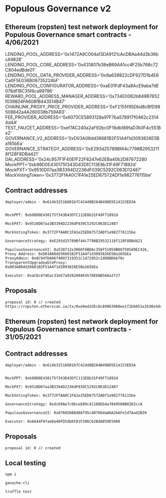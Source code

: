 # Populous Governance v2

## Ethereum (ropsten) test network deployment for Populous Governance smart contracts - 4/06/2021

LENDING_POOL_ADDRESS='0x1472A9C004a13DA9121cAcDBAa44d3b36bcA9828'
LENDING_POOL_CORE_ADDRESS='0x431807b38eB69AA1cc4F25b768c72C804edBde01'
LENDING_POOL_DATA_PROVIDER_ADDRESS='0x9a639822cDF927D1b4E6Ca0F5E036B08735224bF'
LENDING_POOL_CONFIGURATOR_ADDRESS='0xaE01FdF43a8AcE9aba7dE078df18C35f4ca99786'
REWARD_POOL_ADDRESS_MANAGER_ADDRESS='0x734E0062b849B7652f039804FA608fB443514B47'
CHAINLINK_PROXY_PRICE_PROVIDER_ADDRESS='0xF2155f95Dbd8cBfD98508842a4A260038b759A83'
FEE_PROVIDER_ADDRESS='0x6073CE5893128a97F7ba578917f0462c23144d4A'
TEST_FAUCET_ADDRESS='0xef7AC240a2aF92bc0F16db189faD7A0F4c551Be2'
GOVERNANCE_V2_ADDRESS='0xD03A08dd36681B2F51A4f1d3093826E5Ba165bEa'
GOVERNANCE_STRATEGY_ADDRESS='0xE293d25789Bf44c7798B29532118f128F8DBd421'
DAI_ADDRESS='0x24c957F1F40EfF22F8247e62EBa40b2D87672280
MockPPT='0xb98D0E430175f343D43DfC113E8b31F49F71892d'
MockPXT='0x9510D07aa3B3394D2236dF039C5292C063D12487'
MockVotingToken='0x3772FfAA0C1FA1e25ED67572ADf1e982776115be'

## Contract addresses
```
deployer/admin - 0x614b32516601b7C424d0B284B498D5E14323ED3A


MockPPT: 0xb98D0E430175f343D43DfC113E8b31F49F71892d

MockPXT: 0x9510D07aa3B3394D2236dF039C5292C063D12487

MockVotingToken: 0x3772FfAA0C1FA1e25ED67572ADf1e982776115be

GovernanceStrategy: 0xE293d25789Bf44c7798B29532118f128F8DBd421

PopulousGovernanceV2: 0x538712e3068f6BDAc356F51059B887505d9EC426, Proxy Address: 0xD03A08dd36681B2F51A4f1d3093826E5Ba165bEa
ProxyAdmin: 0x0C94fDA96f4807319351C1472952c1d88BD6670c
TransparentUpgradeableProxy: 0xD03A08dd36681B2F51A4f1d3093826E5Ba165bEa

Executor: 0xaCDc474Eac33eE7a9282804E4578EDAB56Aa3727

```


## Proposals
```
proposal id: 0 // created
https://ropsten.etherscan.io/tx/0xe9ed2d5c8c89963960ee1f2bb051e2b36e4dc652cbebf0ae128f334cb79885bc
```



## Ethereum (ropsten) test network deployment for Populous Governance smart contracts - 31/05/2021


## Contract addresses
```
deployer/admin - 0x614b32516601b7C424d0B284B498D5E14323ED3A


MockPPT: 0xb98D0E430175f343D43DfC113E8b31F49F71892d

MockPXT: 0x9510D07aa3B3394D2236dF039C5292C063D12487

MockVotingToken: 0x3772FfAA0C1FA1e25ED67572ADf1e982776115be

GovernanceStrategy: 0xdc69Ae7c0bceE89c41186Eb4a7849508B02D2ccA

PopulousGovernanceV2: 0xA7685bB8dA6f95c40766daA6A2bAFe1d7Aad2B39

Executor: 0x6A44F97ae0a40FD5db6F81F386C62BdA059E5060

```


## Proposals
```
proposal id: 0 // created
```




## Local testing

```
npm i 
```

```
ganache-cli
```

```
truffle test
```
